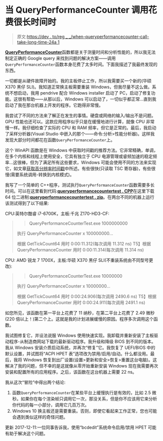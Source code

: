 # 当 QueryPerformanceCounter 调用花费很长时间时

> 原文:[https://dev . to/reg _ _/when-queryperformancecounter-call-take-long-time-24a 1](https://dev.to/reg__/when-queryperformancecounter-call-takes-long-time-24a1)

[**QueryPerformanceCounter**](https://msdn.microsoft.com/en-us/library/windows/desktop/ms644904(v=vs.85).aspx)函数都是关于测量时间和分析性能的，所以我无法制定正确的 Google query 来找到问题的解决方案——调用`QueryPerformanceCounter`函数本身花费了太多时间。下面我描述了我最终发现的东西。

一切都是从硬件故障开始的。我的主板停止工作，所以我需要买一个新的(华硕 X370 黑仔 SLI)。我知道正常换主板需要重装 Windows，但我尽量不这么做。系统不想启动，我用 pendrive 配合 Windows installer 启动了 PC，启动了修复功能。这很有帮助——从那以后，Windows 可以启动了，一切似乎都正常...直到我启动了我在那台机器上开发的程序。它跑得非常慢。

我尝试了不同的方法来了解正在发生的事情。硬盘或网络的输入/输出不是问题。GPU 性能也还可以。这款应用程序似乎只是在缓慢地进行计算，就像 CPU 非常慢一样。我仔细检查了实际的 CPU 和 RAM 频率，但它是正常的。最后，我启动了采样分析器(Visual Studio 中嵌入的那个——命令:分析>性能分析器)。这样我发现大部分时间都花在函数`QueryPerformanceCounter`上。

这个 WinAPI 函数是在 Windows 中获取时间戳的推荐方法。它非常精确，单调，在多个内核和线程上使用安全，它具有独立于 CPU 电源管理或睿频加速的稳定频率...这很棒，但为了满足所有这些要求，Windows 可能会使用不同的方法来实现它，如文章[获取高分辨率时间戳](https://msdn.microsoft.com/en-us/library/windows/desktop/dn553408(v=vs.85).aspx)中所述。有些很快(只读取 TSC 寄存器)，有些很慢(需要系统调用-转换到内核模式)。

我写了一个简单的 C++程序，测试执行`QueryPerformanceCounter`函数需要多长时间。可以在这里看到代码:[**queryperformancecountertest . CPP**](https://github.com/sawickiap/MISC/blob/master/QueryPerformanceCounterTest.cpp)在这里下载 64 位二进制:[**queryperformancecountertest . zip**](http://asawicki.info/Download/Code/QueryPerformanceCounterTest.zip)。在两台不同的机器上运行该测试得到了以下结果:

CPU:英特尔酷睿 i7-6700K，主板:千兆 Z170-HD3-CF:

> > QueryPerformanceCounterTest.exe 1000000000
> 
> 执行 QueryPerformanceCounter x 100000000...
> 
> 根据 GetTickCount64 用时 0:00:11.312(每次调用 11.312 ns)
> T5】根据 QueryPerformanceCounter 用时 0:00:11.314(每次调用 11.314 ns)

CPU: AMD 锐龙 7 1700X，主板:华硕 X370 黑仔 SLI(不重装系统由不同型号更改):

> > QueryPerformanceCounterTest.exe 10000000
> 
> 执行 QueryPerformanceCounter x 10000000...
> 
> 根据 GetTickCount64 用时 0:00:24.906(每次调用 2490.6 ns)
> T5】根据 QueryPerformanceCounter 用时 0:00:24.911(每次调用 2491.1 ns)

如您所见，该函数在第一平台上花费了 11 纳秒，在第二平台上花费了 2.49 微秒(220 倍以上！)第二个上。这就是我的计划进展缓慢的原因。程序多次调用这个函数。

我试图修复它，并设法说服 Windows 使用快速实现。我卸载并重新安装了主板驱动程序-从制造商网站下载的最新驱动程序。我升级和降级 BIOS 到不同的版本。我从 Windows 安装介质启动系统，并再次“修复”它。我恢复了 UEFI/BIOS 中的默认设置，并试图将“ACPI HPET 表”选项改为禁用/启用/自动。什么都没用。最后，我将 Windows 恢复到出厂设置(设置>更新和安全>恢复>重置这台电脑)。这解决了我的问题，但不幸的是这就像从零开始重新安装 Windows 现在我需要再次安装和配置所有的应用程序。之后，该函数在这台机器上需要 22 ns。

我从这次“冒险”中得出两个结论:

1.  函数`QueryPerformanceCounter`在某些平台上缓慢执行是有效的，比如 2.5 微秒。如果你在每个渲染帧只调用它一次，那没关系，但是你不应该用它来分析你代码的每一小部分，调用它几百万次。
2.  Windows 10 换主板还是需要重装。否则，即使它看起来工作正常，您也可能会遇到类似这样的奇怪问题。

更新 2017-12-11:一位同事告诉我，使用“bcdedit”系统命令启用/禁用 HPET 可能有助于解决这个问题。